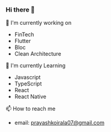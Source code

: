 ### Hi there 👋

🔭 I'm currently working on
- FinTech
- Flutter
- Bloc
- Clean Architecture

🌱 I'm currently Learning
- Javascript
- TypeScript
- React
- React Native


📫 How to reach me 
- email: prayashkoirala07@gmail.com

<!--
**Prayash07/Prayash07** is a ✨ _special_ ✨ repository because its `README.md` (this file) appears on your GitHub profile.

Here are some ideas to get you started:

- 🔭 I’m currently working on ...
- 🌱 I’m currently learning ...
- 👯 I’m looking to collaborate on ...
- 🤔 I’m looking for help with ...
- 💬 Ask me about ...
- 📫 How to reach me: ...
- 😄 Pronouns: ...
- ⚡ Fun fact: ...
-->
